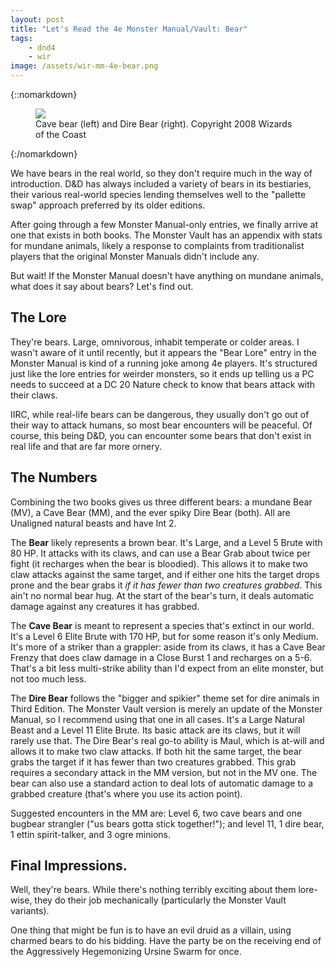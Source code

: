 ```yaml
---
layout: post
title: "Let's Read the 4e Monster Manual/Vault: Bear"
tags:
    - dnd4
    - wir
image: /assets/wir-mm-4e-bear.png
---
```


{::nomarkdown}
<figure>
  <img src="{{ "/assets/wir-mm-4e-bear.png" | absolute_url }}"/>
  <figcaption>
    Cave bear (left) and Dire Bear (right). Copyright 2008 Wizards of the Coast
  </figcaption>
</figure>
{:/nomarkdown}

We have bears in the real world, so they don't require much in the way of
introduction. D&D has always included a variety of bears in its bestiaries,
their various real-world species lending themselves well to the "pallette swap"
approach preferred by its older editions.

After going through a few Monster Manual-only entries, we finally arrive at one
that exists in both books. The Monster Vault has an appendix with stats for
mundane animals, likely a response to complaints from traditionalist players
that the original Monster Manuals didn't include any.

But wait! If the Monster Manual doesn't have anything on mundane animals, what
does it say about bears? Let's find out.

## The Lore

They're bears. Large, omnivorous, inhabit temperate or colder areas. I wasn't
aware of it until recently, but it appears the "Bear Lore" entry in the Monster
Manual is kind of a running joke among 4e players. It's structured just like the
lore entries for weirder monsters, so it ends up telling us a PC needs to
succeed at a DC 20 Nature check to know that bears attack with their
claws.

IIRC, while real-life bears can be dangerous, they usually don't go out of their
way to attack humans, so most bear encounters will be peaceful. Of course, this
being D&D, you can encounter some bears that don't exist in real life and that
are far more ornery.

## The Numbers

Combining the two books gives us three different bears: a mundane Bear (MV), a
Cave Bear (MM), and the ever spiky Dire Bear (both). All are Unaligned natural
beasts and have Int 2.

The **Bear** likely represents a brown bear. It's Large, and a Level 5 Brute
with 80 HP. It attacks with its claws, and can use a Bear Grab about twice per
fight (it recharges when the bear is bloodied). This allows it to make two claw
attacks against the same target, and if either one hits the target drops prone
and the bear grabs it _if it has fewer than two creatures grabbed_. This ain't
no normal bear hug. At the start of the bear's turn, it deals automatic damage
against any creatures it has grabbed.

The **Cave Bear** is meant to represent a species that's extinct in our
world. It's a Level 6 Elite Brute with 170 HP, but for some reason it's only
Medium. It's more of a striker than a grappler: aside from its claws, it has a
Cave Bear Frenzy that does claw damage in a Close Burst 1 and recharges on a
5-6. That's a bit less multi-strike ability than I'd expect from an elite
monster, but not too much less.

The **Dire Bear** follows the "bigger and spikier" theme set for dire animals in
Third Edition. The Monster Vault version is merely an update of the Monster
Manual, so I recommend using that one in all cases. It's a Large Natural Beast
and a Level 11 Elite Brute. Its basic attack are its claws, but it will rarely
use that. The Dire Bear's real go-to ability is Maul, which is at-will and
allows it to make two claw attacks. If both hit the same target, the bear grabs
the target if it has fewer than two creatures grabbed. This grab requires a
secondary attack in the MM version, but not in the MV one. The bear can also use
a standard action to deal lots of automatic damage to a grabbed creature (that's
where you use its action point).

Suggested encounters in the MM are: Level 6, two cave bears and one bugbear
strangler ("us bears gotta stick together!"); and level 11, 1 dire bear, 1 ettin
spirit-talker, and 3 ogre minions.

## Final Impressions.

Well, they're bears. While there's nothing terribly exciting about them
lore-wise, they do their job mechanically (particularly the Monster Vault
variants).

One thing that might be fun is to have an evil druid as a villain, using charmed
bears to do his bidding. Have the party be on the receiving end of the
Aggressively Hegemonizing Ursine Swarm for once.
